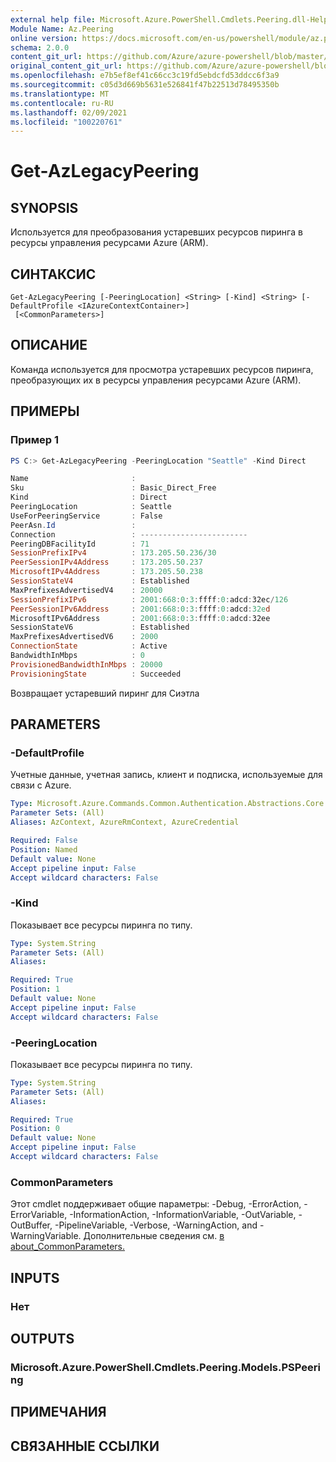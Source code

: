 ```yaml
---
external help file: Microsoft.Azure.PowerShell.Cmdlets.Peering.dll-Help.xml
Module Name: Az.Peering
online version: https://docs.microsoft.com/en-us/powershell/module/az.peering/get-azlegacypeering
schema: 2.0.0
content_git_url: https://github.com/Azure/azure-powershell/blob/master/src/Peering/Peering/help/Get-AzLegacyPeering.md
original_content_git_url: https://github.com/Azure/azure-powershell/blob/master/src/Peering/Peering/help/Get-AzLegacyPeering.md
ms.openlocfilehash: e7b5ef8ef41c66cc3c19fd5ebdcfd53ddcc6f3a9
ms.sourcegitcommit: c05d3d669b5631e526841f47b22513d78495350b
ms.translationtype: MT
ms.contentlocale: ru-RU
ms.lasthandoff: 02/09/2021
ms.locfileid: "100220761"
---
```

# Get-AzLegacyPeering

## SYNOPSIS
Используется для преобразования устаревших ресурсов пиринга в ресурсы управления ресурсами Azure (ARM). 

## СИНТАКСИС

```
Get-AzLegacyPeering [-PeeringLocation] <String> [-Kind] <String> [-DefaultProfile <IAzureContextContainer>]
 [<CommonParameters>]
```

## ОПИСАНИЕ
Команда используется для просмотра устаревших ресурсов пиринга, преобразующих их в ресурсы управления ресурсами Azure (ARM).

## ПРИМЕРЫ

### Пример 1
```powershell
PS C:> Get-AzLegacyPeering -PeeringLocation "Seattle" -Kind Direct

Name                       :
Sku                        : Basic_Direct_Free
Kind                       : Direct
PeeringLocation            : Seattle
UseForPeeringService       : False
PeerAsn.Id                 :
Connection                 : ------------------------
PeeringDBFacilityId        : 71
SessionPrefixIPv4          : 173.205.50.236/30
PeerSessionIPv4Address     : 173.205.50.237
MicrosoftIPv4Address       : 173.205.50.238
SessionStateV4             : Established
MaxPrefixesAdvertisedV4    : 20000
SessionPrefixIPv6          : 2001:668:0:3:ffff:0:adcd:32ec/126
PeerSessionIPv6Address     : 2001:668:0:3:ffff:0:adcd:32ed
MicrosoftIPv6Address       : 2001:668:0:3:ffff:0:adcd:32ee
SessionStateV6             : Established
MaxPrefixesAdvertisedV6    : 2000
ConnectionState            : Active
BandwidthInMbps            : 0
ProvisionedBandwidthInMbps : 20000
ProvisioningState          : Succeeded
```

Возвращает устаревший пиринг для Сиэтла

## PARAMETERS

### -DefaultProfile
Учетные данные, учетная запись, клиент и подписка, используемые для связи с Azure.

```yaml
Type: Microsoft.Azure.Commands.Common.Authentication.Abstractions.Core.IAzureContextContainer
Parameter Sets: (All)
Aliases: AzContext, AzureRmContext, AzureCredential

Required: False
Position: Named
Default value: None
Accept pipeline input: False
Accept wildcard characters: False
```

### -Kind
Показывает все ресурсы пиринга по типу.

```yaml
Type: System.String
Parameter Sets: (All)
Aliases:

Required: True
Position: 1
Default value: None
Accept pipeline input: False
Accept wildcard characters: False
```

### -PeeringLocation
Показывает все ресурсы пиринга по типу.

```yaml
Type: System.String
Parameter Sets: (All)
Aliases:

Required: True
Position: 0
Default value: None
Accept pipeline input: False
Accept wildcard characters: False
```

### CommonParameters
Этот cmdlet поддерживает общие параметры: -Debug, -ErrorAction, -ErrorVariable, -InformationAction, -InformationVariable, -OutVariable, -OutBuffer, -PipelineVariable, -Verbose, -WarningAction, and -WarningVariable. Дополнительные сведения см. [в about_CommonParameters.](http://go.microsoft.com/fwlink/?LinkID=113216)

## INPUTS

### Нет

## OUTPUTS

### Microsoft.Azure.PowerShell.Cmdlets.Peering.Models.PSPeering

## ПРИМЕЧАНИЯ

## СВЯЗАННЫЕ ССЫЛКИ
